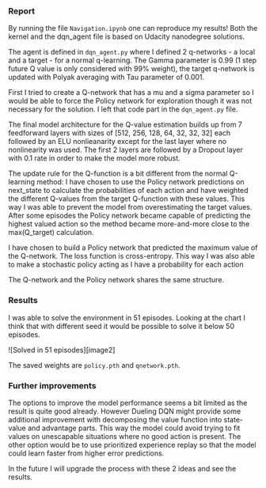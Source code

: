 ### Report

By running the file `Navigation.ipynb` one can reproduce my results! 
Both the kernel and the dqn_agent file is based on Udacity nanodegree solutions.

The agent is defined in `dqn_agent.py` where I defined 2 q-networks - a local and a target - for a normal q-learning. The Gamma parameter is 0.99 (1 step future Q value is only considered with 99% weight), the target q-network is updated with Polyak averaging with Tau parameter of 0.001.

First I tried to create a Q-network that has a mu and a sigma parameter so I would be able to force the Policy network for exploration though it was not necessary for the solution. I left that code part in the `dqn_agent.py` file.

The final model architecture for the Q-value estimation builds up from 7 feedforward layers with sizes of [512, 256, 128, 64, 32, 32, 32] each followed by an ELU nonlieanarity except for the last layer where no nonlinearity was used. 
The first 2 layers are followed by a Dropout layer with 0.1 rate in order to make the model more robust. 

The update rule for the Q-function is a bit different from the normal Q-learning method: I have chosen to use the Policy network predictions on next_state to calculate the probabilities of each action and have weighted the different Q-values from the target Q-function with these values. 
This way I was able to prevent the model from overestimating the target values. After some episodes the Policy network became capable of predicting the highest valued action so the method became more-and-more close to the max(Q_target) calculation.

I have chosen to build a Policy network that predicted the maximum value of the Q-network. The loss function is cross-entropy. This way I was also able to make a stochastic policy acting as I have a probability for each action

The Q-network and the Policy network shares the same structure.

### Results

I was able to solve the environment in 51 episodes. Looking at the chart I think that with different seed it would be possible to solve it below 50 episodes. 

![Solved in 51 episodes][image2]

The saved weights are `policy.pth` and `qnetwork.pth`. 

### Further improvements

The options to improve the model performance seems a bit limited as the result is quite good already. However Dueling DQN might provide some additional improvement with decomposing the value function into state-value and advantage parts. This way the model could avoid trying to fit values on unescapable situations where no good action is present.
The other option would be to use prioritized experience replay so that the model could learn faster from higher error predictions. 

In the future I will upgrade the process with these 2 ideas and see the results. 
